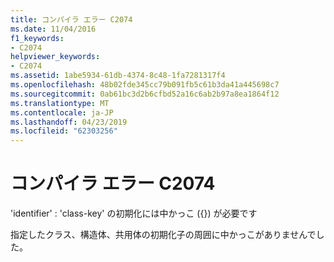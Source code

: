 ```yaml
---
title: コンパイラ エラー C2074
ms.date: 11/04/2016
f1_keywords:
- C2074
helpviewer_keywords:
- C2074
ms.assetid: 1abe5934-61db-4374-8c48-1fa7281317f4
ms.openlocfilehash: 48b02fde345cc79b091fb5c61b3da41a445698c7
ms.sourcegitcommit: 0ab61bc3d2b6cfbd52a16c6ab2b97a8ea1864f12
ms.translationtype: MT
ms.contentlocale: ja-JP
ms.lasthandoff: 04/23/2019
ms.locfileid: "62303256"
---
```

# <a name="compiler-error-c2074"></a>コンパイラ エラー C2074

'identifier' : 'class-key' の初期化には中かっこ ({}) が必要です

指定したクラス、構造体、共用体の初期化子の周囲に中かっこがありませんでした。